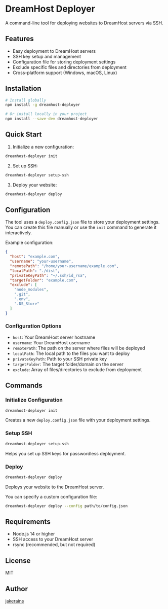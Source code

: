 # DreamHost Deployer

A command-line tool for deploying websites to DreamHost servers via SSH.

## Features

- Easy deployment to DreamHost servers
- SSH key setup and management
- Configuration file for storing deployment settings
- Exclude specific files and directories from deployment
- Cross-platform support (Windows, macOS, Linux)

## Installation

```bash
# Install globally
npm install -g dreamhost-deployer

# Or install locally in your project
npm install --save-dev dreamhost-deployer
```

## Quick Start

1. Initialize a new configuration:

```bash
dreamhost-deployer init
```

2. Set up SSH:

```bash
dreamhost-deployer setup-ssh
```

3. Deploy your website:

```bash
dreamhost-deployer deploy
```

## Configuration

The tool uses a `deploy.config.json` file to store your deployment settings. You can create this file manually or use the `init` command to generate it interactively.

Example configuration:

```json
{
  "host": "example.com",
  "username": "your-username",
  "remotePath": "/home/your-username/example.com",
  "localPath": "./dist",
  "privateKeyPath": "~/.ssh/id_rsa",
  "targetFolder": "example.com",
  "exclude": [
    "node_modules",
    ".git",
    ".env",
    ".DS_Store"
  ]
}
```

### Configuration Options

- `host`: Your DreamHost server hostname
- `username`: Your DreamHost username
- `remotePath`: The path on the server where files will be deployed
- `localPath`: The local path to the files you want to deploy
- `privateKeyPath`: Path to your SSH private key
- `targetFolder`: The target folder/domain on the server
- `exclude`: Array of files/directories to exclude from deployment

## Commands

### Initialize Configuration

```bash
dreamhost-deployer init
```

Creates a new `deploy.config.json` file with your deployment settings.

### Setup SSH

```bash
dreamhost-deployer setup-ssh
```

Helps you set up SSH keys for passwordless deployment.

### Deploy

```bash
dreamhost-deployer deploy
```

Deploys your website to the DreamHost server.

You can specify a custom configuration file:

```bash
dreamhost-deployer deploy --config path/to/config.json
```

## Requirements

- Node.js 14 or higher
- SSH access to your DreamHost server
- rsync (recommended, but not required)

## License

MIT

## Author

[jakerains](https://github.com/jakerains)